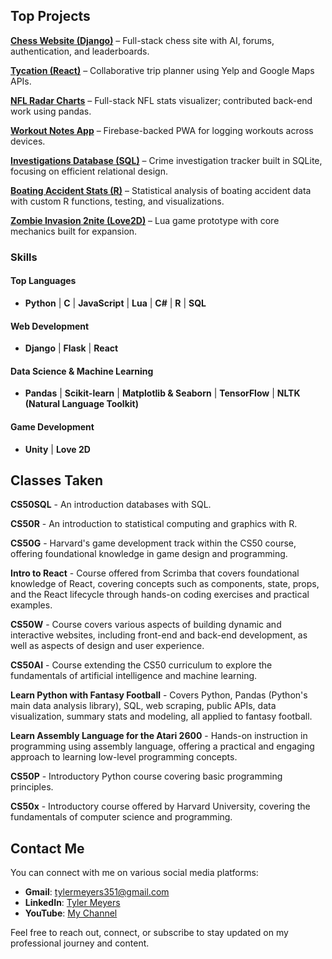 ## Top Projects

**[Chess Website (Django)](https://github.com/tylermeyers351/CS50W-Final-Project-Chess-Website)** – Full-stack chess site with AI, forums, authentication, and leaderboards.

**[Tycation (React)](https://github.com/tylermeyers351/Project-Tango-Yankee)** – Collaborative trip planner using Yelp and Google Maps APIs.

**[NFL Radar Charts](https://github.com/tylermeyers351/NFL-Radar-Charts)** – Full-stack NFL stats visualizer; contributed back-end work using pandas.

**[Workout Notes App](https://github.com/tylermeyers351/Workout-Notes-App)** – Firebase-backed PWA for logging workouts across devices.

**[Investigations Database (SQL)](https://github.com/tylermeyers351/CS50SQL-Final-Investigations-Database)** – Crime investigation tracker built in SQLite, focusing on efficient relational design.

**[Boating Accident Stats (R)](https://github.com/tylermeyers351/CS50R-Final-Boats)** – Statistical analysis of boating accident data with custom R functions, testing, and visualizations.

**[Zombie Invasion 2nite (Love2D)](https://github.com/tylermeyers351/CS50-Final-Project-Love2d)** – Lua game prototype with core mechanics built for expansion.


### Skills

#### **Top Languages**  
- **Python** | **C** | **JavaScript** | **Lua** | **C#** | **R** | **SQL**

#### **Web Development**  
- **Django** | **Flask** | **React**

#### **Data Science & Machine Learning**  
- **Pandas** | **Scikit-learn** | **Matplotlib & Seaborn** | **TensorFlow** | **NLTK (Natural Language Toolkit)**

#### **Game Development**  
- **Unity** | **Love 2D**


## Classes Taken
**CS50SQL** - An introduction databases with SQL.

**CS50R** - An introduction to statistical computing and graphics with R.

**CS50G** - Harvard's game development track within the CS50 course, offering foundational knowledge in game design and programming.  

**Intro to React** - Course offered from Scrimba that covers foundational knowledge of React, covering concepts such as components, state, props, and the React lifecycle through hands-on coding exercises and practical examples.  

**CS50W** - Course covers various aspects of building dynamic and interactive websites, including front-end and back-end development, as well as aspects of design and user experience. 

**CS50AI** - Course extending the CS50 curriculum to explore the fundamentals of artificial intelligence and machine learning. 

**Learn Python with Fantasy Football** - Covers Python, Pandas (Python's main data analysis library), SQL, web scraping, public APIs, data visualization, summary stats and modeling, all applied to fantasy football.  

**Learn Assembly Language for the Atari 2600** - Hands-on instruction in programming using assembly language, offering a practical and engaging approach to learning low-level programming concepts.  

**CS50P** - Introductory Python course covering basic programming principles.  

**CS50x** - Introductory course offered by Harvard University, covering the fundamentals of computer science and programming. 



## Contact Me

You can connect with me on various social media platforms:
- **Gmail**: [tylermeyers351@gmail.com](mailto:tylermeyers351@gmail.com)  
- **LinkedIn**: [Tyler Meyers](https://www.linkedin.com/in/tyler-meyers-cpa/)  
- **YouTube**: [My Channel](https://www.youtube.com/channel/UCC0GU4l4EvXBIPPjMAMcxJw)  

Feel free to reach out, connect, or subscribe to stay updated on my professional journey and content.
